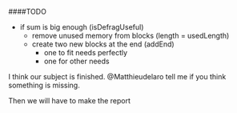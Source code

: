 ####TODO

- if sum is big enough (isDefragUseful)
    - remove unused memory from blocks (length = usedLength)
    - create two new blocks at the end (addEnd)
        - one to fit needs perfectly
        - one for other needs


I think our subject is finished.
@Matthieudelaro tell me if you think something is missing.

Then we will have to make the report
